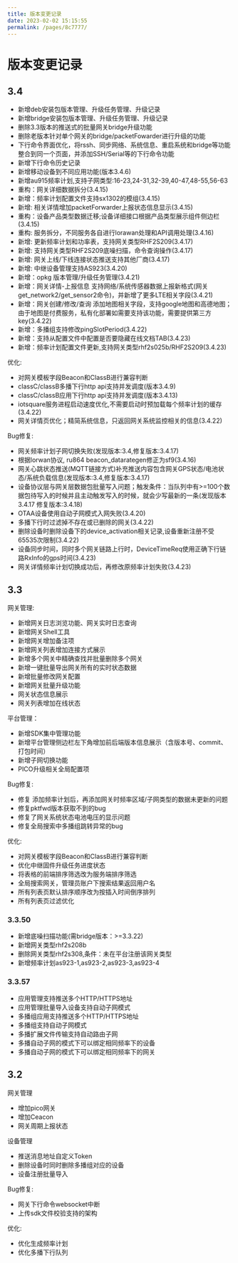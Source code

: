 ```yaml
---
title: 版本变更记录
date: 2023-02-02 15:15:55
permalink: /pages/8c7777/
---
```

# 版本变更记录
## 3.4
* 新增deb安装包版本管理、升级任务管理、升级记录
* 新增bridge安装包版本管理、升级任务管理、升级记录
* 删除3.3版本的推送式的批量网关bridge升级功能
* 删除老版本针对单个网关的bridge/packetFowarder进行升级的功能
* 下行命令界面优化，将rssh、同步网络、系统信息、重启系统和bridge等功能整合到同一个页面，并添加SSH/Serial等的下行命令功能
* 新增下行命令历史记录
* 新增移动设备到不同应用功能(版本3.4.6)
* 新增au915频率计划,支持子网类型:16-23,24-31,32-39,40-47,48-55,56-63
* 重构：网关详细数据拆分(3.4.15)
* 新增：频率计划配置文件支持sx1302的模组(3.4.15)
* 新增: 相关详情增加packetForwarder上报状态信息显示(3.4.15)   
* 重构：设备产品类型数据迁移;设备详细接口根据产品类型展示组件侧边栏(3.4.15)
* 重构: 服务拆分，不同服务各自进行lorawan处理和API调用处理(3.4.16)
* 新增: 更新频率计划和功率表，支持网关类型RHF2S209(3.4.17)
* 新增: 支持网关类型RHF2S209底噪扫描，命令查询操作(3.4.17)
* 新增: 网关上线/下线连接状态推送支持其他厂商(3.4.17)
* 新增: 中继设备管理支持AS923(3.4.20)
* 新增：opkg 版本管理/升级任务管理(3.4.21)
* 新增：网关详情-上报信息 支持网络/系统传感器数据上报新格式(网关get_network2/get_sensor2命令)，并新增了更多LTE相关字段(3.4.21)
* 新增：网关创建/修改/查询 添加地图相关字段，支持google地图和高德地图；由于地图是付费服务，私有化部署如需要支持该功能，需要提供第三方key(3.4.22)
* 新增：多播组支持修改pingSlotPeriod(3.4.22)
* 新增：支持从配置文件中配置是否要隐藏在线文档TAB(3.4.23)
* 新增：频率计划配置文件更新,支持网关类型rhf2s025b/RHF2S209(3.4.23)

优化:
- 对网关模板字段Beacon和ClassB进行兼容判断
- classC/classB多播下行http api支持并发调度(版本3.4.9)
- classC/classB应用下行http api支持并发调度(版本3.4.13)
- iotsquare服务进程启动速度优化,不需要启动时预加载每个频率计划的缓存(3.4.22)
- 网关详情页优化；精简系统信息，只返回网关系统监控相关的信息(3.4.22)

Bug修复:
-  网关频率计划子网切换失败(发现版本:3.4,修复版本:3.4.17)
-  根据lorwan协议, ru864 beacon_datarategen修正为sf9(3.4.16)
-  网关心跳状态推送(MQTT链接方式)补充推送内容包含网关GPS状态/电池状态/系统负载信息(发现版本:3.4,修复版本:3.4.17)
-  设备协议层与网关层数据包批量写入问题；触发条件：当队列中有>=100个数据包待写入的时候并且主动触发写入的时候，就会少写最新的一条(发现版本3.4.17 修复版本:3.4.18)
-  OTAA设备使用自动子网模式入网失败(3.4.20)
-  多播下行时过滤掉不存在或已删除的网关(3.4.22)
-  删除设备时删除设备下的device_activation相关记录,设备重新注册不受65535次限制(3.4.22)
-  设备同步时间，同时多个网关链路上行时，DeviceTimeReq使用正确下行链路RxInfo的gps时间(3.4.23)
-  网关详情频率计划切换成功后，再修改原频率计划失败(3.4.23)

## 3.3
网关管理:
- 新增网关日志浏览功能、网关实时日志查询
- 新增网关Shell工具
- 新增网关增加备注项
- 新增网关列表增加连接方式展示
- 新增多个网关中精确查找并批量删除多个网关
- 新增一键批量导出网关所有的实时状态数据
- 新增批量修改网关配置
- 新增网关批量升级功能
- 网关状态信息展示
- 网关列表增加在线状态

平台管理：
- 新增SDK集中管理功能
- 新增平台管理侧边栏左下角增加前后端版本信息展示（含版本号、commit、打包时间）
- 新增子网切换功能
- PICO升级相关全局配置项

Bug修复:
- 修复 添加频率计划后，再添加网关时频率区域/子网类型的数据未更新的问题
- 修复pktfwd版本获取不到的bug
- 修复了网关系统状态电池电压的显示问题
- 修复全局搜索中多播组跳转异常的bug

优化:
- 对网关模板字段Beacon和ClassB进行兼容判断
- 优化中继固件升级任务进度状态
- 将表格的前端排序筛选改为服务端排序筛选
- 全局搜索网关，管理员账户下搜索结果返回用户名
- 所有列表页默认排序顺序改为按插入时间倒序排列
- 所有列表页过滤优化

### 3.3.50
* 新增底噪扫描功能(需bridge版本：>=3.3.22)
* 新增网关类型rhf2s208b
* 删除网关类型rhf2s308,条件：未在平台注册该网关类型
* 新增频率计划as923-1,as923-2,as923-3,as923-4

### 3.3.57
* 应用管理支持推送多个HTTP/HTTPS地址
* 应用管理批量导入设备支持自动子网模式
* 多播组应用支持推送多个HTTP/HTTPS地址
* 多播组支持自动子网模式
* 多播扩展文件传输支持自动路由子网
* 多播自动子网的模式下可以绑定相同频率下的设备
* 多播自动子网的模式下可以绑定相同频率下的网关

## 3.2
网关管理
- 增加pico网关
- 增加Ceacon
- 网关周期上报状态

设备管理
- 推送消息地址自定义Token
- 删除设备时同时删除多播组对应的设备
- 设备注册批量导入

Bug修复:
- 网关下行命令websocket中断
- 上传sdk文件校验支持的架构

优化:
- 优化生成频率计划
- 优化多播下行队列
